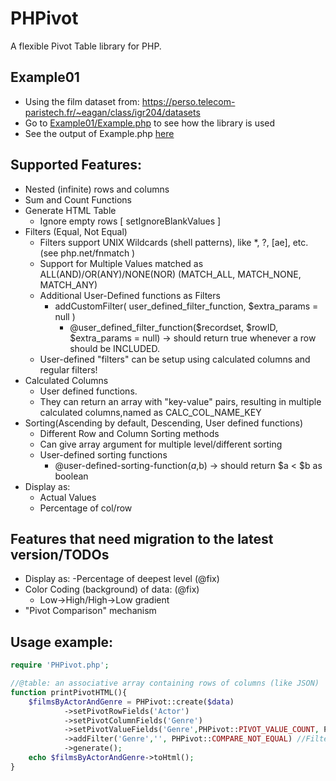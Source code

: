# PHPivot
A flexible Pivot Table library for PHP.

## Example01
- Using the film dataset from: https://perso.telecom-paristech.fr/~eagan/class/igr204/datasets
- Go to [Example01/Example.php](Example01/Example.php) to see how the library is used
- See the output of Example.php [here](https://htmlpreview.github.io/?https://github.com/mhadjimichael/PHPivot/blob/master/Example01/Example.php.html)

## Supported Features:
- Nested (infinite) rows and columns
- Sum and Count Functions
- Generate HTML Table
    - Ignore empty rows [ setIgnoreBlankValues ]
- Filters (Equal, Not Equal)
    - Filters support UNIX Wildcards (shell patterns), like \*, ?, [ae], etc. (see php.net/fnmatch )
    - Support for Multiple Values matched as ALL(AND)/OR(ANY)/NONE(NOR) (MATCH_ALL, MATCH_NONE, MATCH_ANY)
    - Additional User-Defined functions as Filters
        - addCustomFilter( user_defined_filter_function, $extra_params = null )
            - @user_defined_filter_function($recordset, $rowID, $extra_params = null) -> should return true whenever a row should be INCLUDED.
    - User-defined "filters" can be setup using calculated columns and regular filters!
- Calculated Columns
    - User defined functions.
    - They can return an array with "key-value" pairs, resulting in multiple calculated columns,named as CALC_COL_NAME_KEY
- Sorting(Ascending by default, Descending, User defined functions)
    - Different Row and Column Sorting methods
    - Can give array argument for multiple level/different sorting
    - User-defined sorting functions
        - @user-defined-sorting-function($a,$b) -> should return $a < $b as boolean
- Display as:
    - Actual Values
    - Percentage of col/row

## Features that need migration to the latest version/TODOs
- Display as: -Percentage of deepest level (@fix)
- Color Coding (background) of data: (@fix)
    - Low->High/High->Low gradient
- "Pivot Comparison" mechanism 

## Usage example:
```php
require 'PHPivot.php';

//@table: an associative array containing rows of columns (like JSON)
function printPivotHTML(){
    $filmsByActorAndGenre = PHPivot::create($data)
            ->setPivotRowFields('Actor')
            ->setPivotColumnFields('Genre')
            ->setPivotValueFields('Genre',PHPivot::PIVOT_VALUE_COUNT, PHPivot::DISPLAY_AS_VALUE_AND_PERC_ROW, 'Frequency of Genre in each year')
            ->addFilter('Genre','', PHPivot::COMPARE_NOT_EQUAL) //Filter out blanks/unknown genre
            ->generate();
    echo $filmsByActorAndGenre->toHtml();
}
```
